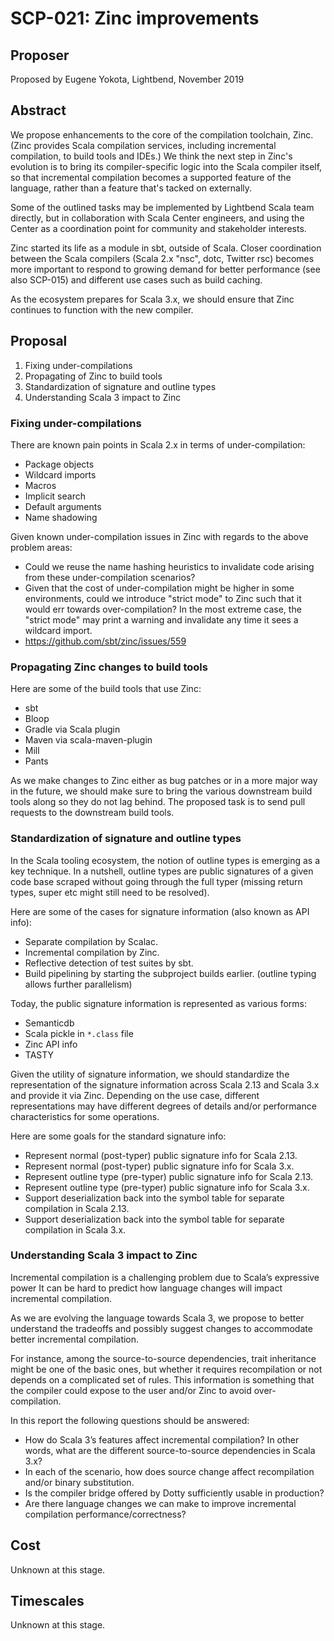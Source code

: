 # SCP-021: Zinc improvements

## Proposer

Proposed by Eugene Yokota, Lightbend, November 2019

## Abstract

We propose enhancements to the core of the compilation toolchain, Zinc. (Zinc provides Scala compilation services, including incremental compilation, to build tools and IDEs.)  We think the next step in Zinc's evolution is to bring its compiler-specific logic into the Scala compiler itself, so that incremental compilation becomes a supported feature of the language, rather than a feature that's tacked on externally.

Some of the outlined tasks may be implemented by Lightbend Scala team directly, but in collaboration with Scala Center engineers, and using the Center as a coordination point for community and stakeholder interests.

Zinc started its life as a module in sbt, outside of Scala. Closer coordination between the Scala compilers (Scala 2.x "nsc", dotc, Twitter rsc) becomes more important to respond to growing demand for better performance (see also SCP-015) and different use cases such as build caching.

As the ecosystem prepares for Scala 3.x, we should ensure that Zinc continues to function with the new compiler.

## Proposal

1. Fixing under-compilations
2. Propagating of Zinc to build tools
3. Standardization of signature and outline types
4. Understanding Scala 3 impact to Zinc

### Fixing under-compilations

There are known pain points in Scala 2.x in terms of under-compilation:

- Package objects
- Wildcard imports
- Macros
- Implicit search
- Default arguments
- Name shadowing

Given known under-compilation issues in Zinc with regards to the above problem areas:

- Could we reuse the name hashing heuristics to invalidate code arising from these under-compilation scenarios?
- Given that the cost of under-compilation might be higher in some environments, could we introduce "strict mode" to Zinc such that it would err towards over-compilation? In the most extreme case, the "strict mode" may print a warning and invalidate any time it sees a wildcard import.
- https://github.com/sbt/zinc/issues/559

### Propagating Zinc changes to build tools

Here are some of the build tools that use Zinc:

- sbt
- Bloop
- Gradle via Scala plugin
- Maven via scala-maven-plugin
- Mill
- Pants

As we make changes to Zinc either as bug patches or in a more major way in the future, we should make sure to bring the various downstream build tools along so they do not lag behind. The proposed task is to send pull requests to the downstream build tools.

### Standardization of signature and outline types

In the Scala tooling ecosystem, the notion of outline types is emerging as a key technique. In a nutshell, outline types are public signatures of a given code base scraped without going through the full typer (missing return types, super etc might still need to be resolved).

Here are some of the cases for signature information (also known as API info):

- Separate compilation by Scalac.
- Incremental compilation by Zinc.
- Reflective detection of test suites by sbt.
- Build pipelining by starting the subproject builds earlier. (outline typing allows further parallelism)

Today, the public signature information is represented as various forms:

- Semanticdb
- Scala pickle in `*.class` file
- Zinc API info
- TASTY

Given the utility of signature information, we should standardize the representation of the signature information across Scala 2.13 and Scala 3.x and provide it via Zinc. Depending on the use case, different representations may have different degrees of details and/or performance characteristics for some operations.

Here are some goals for the standard signature info:

- Represent normal (post-typer) public signature info for Scala 2.13.
- Represent normal (post-typer) public signature info for Scala 3.x.
- Represent outline type (pre-typer) public signature info for Scala 2.13.
- Represent outline type (pre-typer) public signature info for  Scala 3.x.
- Support deserialization back into the symbol table for separate compilation in Scala 2.13.
- Support deserialization back into the symbol table for separate compilation in Scala 3.x.

### Understanding Scala 3 impact to Zinc

Incremental compilation is a challenging problem due to Scala’s expressive power It can be hard to predict how language changes will impact incremental compilation.

As we are evolving the language towards Scala 3, we propose to better understand the tradeoffs and possibly suggest changes to accommodate better incremental compilation.

For instance, among the source-to-source dependencies, trait inheritance might be one of the basic ones, but whether it requires recompilation or not depends on a complicated set of rules. This information is something that the compiler could expose to the user and/or Zinc to avoid over-compilation.

In this report the following questions should be answered:

- How do Scala 3’s features affect incremental compilation? In other words, what are the different source-to-source dependencies in Scala 3.x?
- In each of the scenario, how does source change affect recompilation and/or binary substitution.
- Is the compiler bridge offered by Dotty sufficiently usable in production?
- Are there language changes we can make to improve incremental compilation performance/correctness?

## Cost

Unknown at this stage.

## Timescales

Unknown at this stage.
